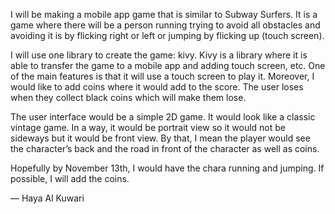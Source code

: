 <p>I will be making a mobile app game that is similar to Subway Surfers. It is a game where there will be a person running trying to avoid all obstacles and avoiding it is by flicking right or left or jumping by flicking up (touch screen).  </p>
<p>I will use one library to create the game: kivy. Kivy is a library where it is able to transfer the game to a mobile app and adding touch screen, etc.  One of the main features is that it will use a touch screen to play it. Moreover, I would like to add coins where it would add to the score. The user loses when they collect black coins which will make them lose. </p>
<p>The user interface would be a simple 2D game. It would look like a classic vintage game. In a way, it would be portrait view so it would not be sideways but it would be front view. By that, I mean the player would see the character’s back and the road in front of the character as well as coins.</p>
<p>Hopefully by November 13th, I would have the chara running and jumping. If possible, I will add the coins.</p>

— Haya Al Kuwari
